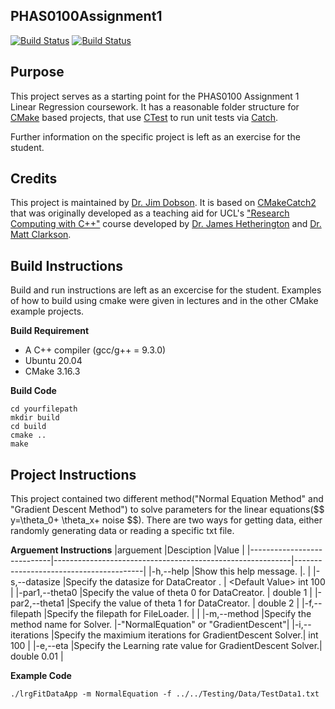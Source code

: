 PHAS0100Assignment1
------------------

[![Build Status](https://travis-ci.com/[USERNAME]/PHAS0100Assignment1.svg?branch=master)](https://travis-ci.com/[USERNAME]/PHAS0100Assignment1)
[![Build Status](https://ci.appveyor.com/api/projects/status/[APPVEYOR_ID]/branch/master)](https://ci.appveyor.com/project/[USERNAME]/PHAS0100Assignment1)


Purpose
-------

This project serves as a starting point for the PHAS0100 Assignment 1 Linear Regression coursework. It has a reasonable folder structure for [CMake](https://cmake.org/) based projects,
that use [CTest](https://cmake.org/) to run unit tests via [Catch](https://github.com/catchorg/Catch2). 

Further information on the specific project is left as an exercise for the student.


Credits
-------

This project is maintained by [Dr. Jim Dobson](https://www.ucl.ac.uk/physics-astronomy/people/dr-jim-dobson). It is based on [CMakeCatch2](https://github.com/UCL/CMakeCatch2.git) that was originally developed as a teaching aid for UCL's ["Research Computing with C++"](http://rits.github-pages.ucl.ac.uk/research-computing-with-cpp/)
course developed by [Dr. James Hetherington](http://www.ucl.ac.uk/research-it-services/people/james)
and [Dr. Matt Clarkson](https://iris.ucl.ac.uk/iris/browse/profile?upi=MJCLA42).


Build Instructions
------------------

Build and run instructions are left as an excercise for the student. Examples of how to build using cmake were given in lectures and in the other CMake example projects.

**Build Requirement** 
- A C++ compiler (gcc/g++ = 9.3.0)
- Ubuntu 20.04 
- CMake 3.16.3

**Build Code**

<pre><code>cd yourfilepath
mkdir build
cd build
cmake ..
make
</code></pre>

Project Instructions
--------------------
This project contained two different method("Normal Equation Method" and "Gradient Descent Method") to solve parameters for the linear equations(\$$ y=\theta_0+ \theta_x+ noise \$$). There are two ways for getting data, either randomly generating data or reading a specific txt file.

**Arguement  Instructions** 
|arguement                   |Desciption                                                 |Value                                   |
|----------------------------|-----------------------------------------------------------|----------------------------------------|
|-h,--help                   |Show this help message.                                    |.                                       | 
|-s,--datasize               |Specify the datasize for DataCreator .                     | <Default Value\> int 100               |
|-par1,--theta0              |Specify the value of theta 0 for DataCreator.              | <Default Value> double 1               |
|-par2,--theta1              |Specify the value of theta 1 for DataCreator.              | <Default Value> double 2               |
|-f,--filepath               |Specify the filepath for FileLoader.                       |                                        |
|-m,--method<Compulsory>     |Specify the method name for Solver.                        |-"NormalEquation"  or  "GradientDescent"|
|-i,--iterations             |Specify the maximium iterations for GradientDescent Solver.| <Default Value> int 100                |
|-e,--eta                    |Specify the Learning rate value for GradientDescent Solver.| <Default Value> double 0.01            |


**Example Code**

<pre><code>./lrgFitDataApp -m NormalEquation -f ../../Testing/Data/TestData1.txt
</code></pre>
